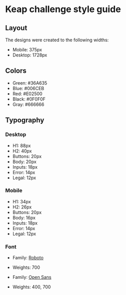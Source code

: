 # Keap challenge style guide

## Layout

The designs were created to the following widths:

- Mobile: 375px
- Desktop: 1728px

## Colors

- Green: #36A635
- Blue: #006CEB
- Red: #E02500
- Black: #0F0F0F
- Gray: #666666

## Typography

### Desktop

- H1: 88px
- H2: 40px
- Buttons: 20px
- Body: 20px
- Inputs: 18px
- Error: 14px
- Legal: 12px

### Mobile

- H1: 34px
- H2: 26px
- Buttons: 20px
- Body: 16px
- Inputs: 18px
- Error: 14px
- Legal: 12px

### Font

- Family: [Roboto](https://fonts.google.com/specimen/Roboto)
- Weights: 700

- Family: [Open Sans](https://fonts.google.com/specimen/Open+Sans)
- Weights: 400, 700
